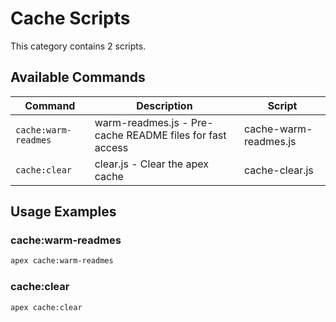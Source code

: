 # Cache Scripts

This category contains 2 scripts.

## Available Commands

| Command | Description | Script |
|---------|-------------|--------|
| `cache:warm-readmes` | warm-readmes.js - Pre-cache README files for fast access | cache-warm-readmes.js |
| `cache:clear` | clear.js - Clear the apex cache | cache-clear.js |

## Usage Examples

### cache:warm-readmes

```bash
apex cache:warm-readmes
```

### cache:clear

```bash
apex cache:clear
```

